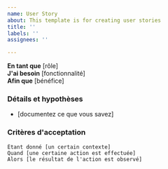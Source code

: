 ```yaml
---
name: User Story  
about: This template is for creating user stories  
title: ''  
labels: ''  
assignees: ''  

---
```


**En tant que** [rôle]  
**J'ai besoin** [fonctionnalité]  
**Afin que** [bénéfice]  

### Détails et hypothèses  
* [documentez ce que vous savez]  

### Critères d'acceptation  

```gherkin
Étant donné [un certain contexte]  
Quand [une certaine action est effectuée]  
Alors [le résultat de l'action est observé]  
 ```
